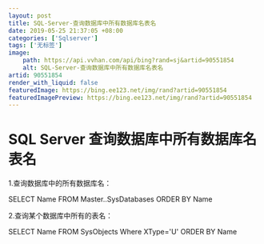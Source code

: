 ```yaml
---
layout: post
title: SQL-Server-查询数据库中所有数据库名表名
date: 2019-05-25 21:37:05 +08:00
categories: ['Sqlserver']
tags: ['无标签']
image:
    path: https://api.vvhan.com/api/bing?rand=sj&artid=90551854
    alt: SQL-Server-查询数据库中所有数据库名表名
artid: 90551854
render_with_liquid: false
featuredImage: https://bing.ee123.net/img/rand?artid=90551854
featuredImagePreview: https://bing.ee123.net/img/rand?artid=90551854
---
```


# SQL Server 查询数据库中所有数据库名表名

1.查询数据库中的所有数据库名：

SELECT Name FROM Master..SysDatabases ORDER BY Name

2.查询某个数据库中所有的表名：

SELECT Name FROM SysObjects Where XType='U' ORDER BY Name